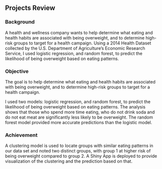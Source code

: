 ## Projects Review

### Background
A health and wellness company wants to help determine what eating and health habits are associated with being overweight, and to determine high-risk groups to target for a health campaign. Using a 2014 Health Dataset collected by the U.S. Department of Agriculture’s
Economic Research Service, I used logistic regression, and random forest, to predict the likelihood of being overweight based on eating patterns. 

### Objective
The goal is to help determine what eating and health habits are associated with being overweight, and to determine high-risk groups to target for a health campaign.

I used two models: logistic regression, and random forest, to predict the likelihood of being overweight based on eating patterns. The analysis shows that those who spend more time eating, who do not drink soda and do not eat meat are significantly less likely to be overweight. The random forest model provided more accurate predictions than the logistic model. 

### Achievement
A clustering model is used to locate groups with similar eating patterns in our data set and noted two distinct groups, with group 1 at higher risk of being overweight compared to group 2.
A Shiny App is deployed to provide visualization of the clustering and the prediction based on that.
